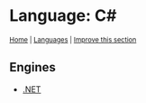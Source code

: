 # Language: C#
<sup>[Home](../index.md) \| [Languages](./index.md) \| </sup><sup>[Improve this section](https://github.com/rbuckton/regexp-features/edit/main/src/languages/csharp.md)</sup>


<!--
'name' sources:
  - [](../../src/languages/csharp.md)
-->


## Engines

- [.NET](../engines/dotnet.md)